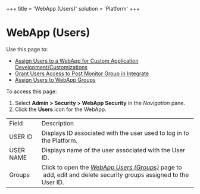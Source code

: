 +++
title = 'WebApp (Users)'
solution = 'Platform'
+++

# WebApp (Users)

<div class="use">

Use this page to:

  - [Assign Users to a WebApp for Custom Application
    Development/Customizations](../Use_Cases/AssignUsersWebAppCustomAppDev.htm)
  - [Grant Users Access to Post Monitor Group in
    Integrate](../Use_Cases/Grant_Users_Access_to_Post_Monitor_Group_in_Integrate_in_System_Administration.htm)
  - [Assign Users to WebApp
    Groups](../Use_Cases/Assign_Users_to_WebApp_Groups.htm)

</div>

To access this page:

1.  Select **Admin \> Security \> WebApp Security** in the *Navigation*
    pane.
2.  Click the **Users** icon for the
WebApp.

|           |                                                                                                                                                                                    |
| --------- | ---------------------------------------------------------------------------------------------------------------------------------------------------------------------------------- |
| Field     | Description                                                                                                                                                                        |
| USER ID   | Displays ID associated with the user used to log in to the Platform.                                                                                                               |
| USER NAME | Displays name of the user associated with the User ID.                                                                                                                             |
| Groups    | Click to open the <span style="font-style: italic;">[WebApp Users (Groups)](WebApp_Users_Groups.htm)</span> page to  add, edit and delete security groups assigned to the User ID. |
